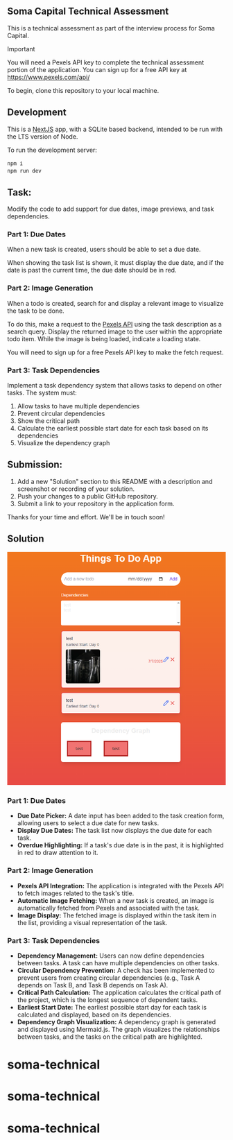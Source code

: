 ## Soma Capital Technical Assessment

This is a technical assessment as part of the interview process for Soma Capital.

> [!IMPORTANT]  
> You will need a Pexels API key to complete the technical assessment portion of the application. You can sign up for a free API key at https://www.pexels.com/api/  

To begin, clone this repository to your local machine.

## Development

This is a [NextJS](https://nextjs.org) app, with a SQLite based backend, intended to be run with the LTS version of Node.

To run the development server:

```bash
npm i
npm run dev
```

## Task:

Modify the code to add support for due dates, image previews, and task dependencies.

### Part 1: Due Dates 

When a new task is created, users should be able to set a due date.

When showing the task list is shown, it must display the due date, and if the date is past the current time, the due date should be in red.

### Part 2: Image Generation 

When a todo is created, search for and display a relevant image to visualize the task to be done. 

To do this, make a request to the [Pexels API](https://www.pexels.com/api/) using the task description as a search query. Display the returned image to the user within the appropriate todo item. While the image is being loaded, indicate a loading state.

You will need to sign up for a free Pexels API key to make the fetch request. 

### Part 3: Task Dependencies

Implement a task dependency system that allows tasks to depend on other tasks. The system must:

1. Allow tasks to have multiple dependencies
2. Prevent circular dependencies
3. Show the critical path
4. Calculate the earliest possible start date for each task based on its dependencies
5. Visualize the dependency graph

## Submission:

1. Add a new "Solution" section to this README with a description and screenshot or recording of your solution. 
2. Push your changes to a public GitHub repository.
3. Submit a link to your repository in the application form.

Thanks for your time and effort. We'll be in touch soon!

## Solution

![Solution Screenshot](./assets/soma.png)

### Part 1: Due Dates
- **Due Date Picker:** A date input has been added to the task creation form, allowing users to select a due date for new tasks.
- **Display Due Dates:** The task list now displays the due date for each task.
- **Overdue Highlighting:** If a task's due date is in the past, it is highlighted in red to draw attention to it.

### Part 2: Image Generation
- **Pexels API Integration:** The application is integrated with the Pexels API to fetch images related to the task's title.
- **Automatic Image Fetching:** When a new task is created, an image is automatically fetched from Pexels and associated with the task.
- **Image Display:** The fetched image is displayed within the task item in the list, providing a visual representation of the task.

### Part 3: Task Dependencies
- **Dependency Management:** Users can now define dependencies between tasks. A task can have multiple dependencies on other tasks.
- **Circular Dependency Prevention:** A check has been implemented to prevent users from creating circular dependencies (e.g., Task A depends on Task B, and Task B depends on Task A).
- **Critical Path Calculation:** The application calculates the critical path of the project, which is the longest sequence of dependent tasks.
- **Earliest Start Date:** The earliest possible start day for each task is calculated and displayed, based on its dependencies.
- **Dependency Graph Visualization:** A dependency graph is generated and displayed using Mermaid.js. The graph visualizes the relationships between tasks, and the tasks on the critical path are highlighted.

# soma-technical
# soma-technical
# soma-technical
